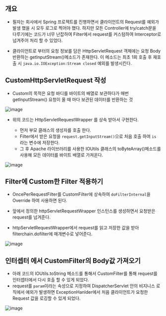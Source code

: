 

 ## 개요
 
  - 필자는 회사에서 Spring 프로젝트를 진행하면서 클라이언트의 Request를 예외가 발생 했을 시 모두 로그로 찍어야 했다.
    하지만 모든 Controller에 try/catch문을 다루기에는 코드가 너무 난잡하여 Filter에서 request를 커스텀하여 Interceptor로 넘겨주어
    처리 할 수 있었다.
    
  - 클라이언트로 부터의 요청 정보를 담은 HttpServletRequest 객체에는 요청 Body 반환하는 getInputStream()메소드가 존재한다.
    이 메소드는 최초 1회 호출 후 재호출 시 `java.io.IOException:Stream closed` 예외를 발생시킨다.
    
    
    
 ## CustomHttpServletRequest 작성
 
  -  Custom의 목적은 요청 바디를 바이트의 배열로 보관하다가 매번 getInputStream() 요청이 올 때 마다 보관된 데이터를 반환하는 것

  ![image](https://user-images.githubusercontent.com/79154652/142986507-61d0dd81-5a56-44e8-943d-b3031f664f5c.png)
  
  
  - 위의 코드는 HttpServletRequestWrapper 를 상속 받아서 구현한다.
  
    - 먼저 부모 클래스의 생성자를 호출 한다.
    - Filter에서 받은 요청을 `request.getInputStream()`으로 처음 호출 하여 `is` 라는 변수에 저장한다.
    - 그 후 Apache 라이브러리를 사용한 IOUtils 클래스의 toByteArray()메소드를 사용해 모든 데이터를 바이트 배열로 가져온다.


![image](https://user-images.githubusercontent.com/79154652/142986539-69b53668-c8c9-4f16-8ed9-dcd721f20b35.png)


 
## Filter에 Custom한 Filter 적용하기

  - OncePerRequestFilter를 CustomFilter에 상속하여 `doFilterInternal`을 Override 하여 사용하면 된다.

  - 앞에서 정의한 httpServletRequestWrapper 인스턴스를 생성하면서 요청받은 request를 넘겨준다.
  - httpServletRequestWrapper에서 request를 읽고 저장한 값을 받아 filterchain.dofilter에 매개변수로 넣어준다.
 
 ![image](https://user-images.githubusercontent.com/79154652/142991235-77c00b76-c8da-4da9-8be7-d4b0400ca5ef.png)


## 인터셉터 에서 CustomFilter의 Body값 가져오기

  - 아래 코드의 IOUtils.toString 메소드를 통해서 CustomFilter를 통해 request를 인터셉터에서 다시 호출 할 수 있게 되었다.
  - request를 `param`이라는 속성으로 지정하여 DispatcherServlet 안의 비지니스 로직에서 예외가 발생하면 ExceptionHanlder에서
    처음 클라이언트가 요청한 Request 값을 로깅할 수 있게 되었다.

![image](https://user-images.githubusercontent.com/79154652/142991300-c1a880d0-ea7f-4656-8194-cd9f8d730e8a.png)
